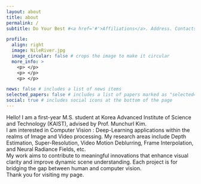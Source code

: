 ```yaml
---
layout: about
title: about
permalink: /
subtitle: Do Your Best #<a href='#'>Affiliations</a>. Address. Contacts. Moto. Etc.

profile:
  align: right
  image: NileRiver.jpg
  image_circular: false # crops the image to make it circular
  more_info: >
    <p> </p>
    <p> </p>
    <p> </p>

news: false # includes a list of news items
selected_papers: false # includes a list of papers marked as "selected={true}"
social: true # includes social icons at the bottom of the page
---
```


Hello!
I am a first-year M.S. student at Korea Advanced Institute of Science and Technology (KAIST), advised by Prof. Munchurl Kim.  
I am interested in Computer Vision : Deep-Learning applications within the realms of Image and Video processing. My research areas include Depth Estimation, Super-Resolution, Video Motion Deblurring, Frame Interpolation, and Neural Radiance Fields, etc.  
My work aims to contribute to meaningful innovations that enhance visual clarity and improve dynamic scene understanding. Each project is for bridging the gap between human and computer vision.  
Thank you for visiting my page.


<!-- Write your biography here. Tell the world about yourself. Link to your favorite [subreddit](http://reddit.com). You can put a picture in, too. The code is already in, just name your picture `prof_pic.jpg` and put it in the `img/` folder.

Put your address / P.O. box / other info right below your picture. You can also disable any of these elements by editing `profile` property of the YAML header of your `_pages/about.md`. Edit `_bibliography/papers.bib` and Jekyll will render your [publications page](/al-folio/publications/) automatically.

Link to your social media connections, too. This theme is set up to use [Font Awesome icons](https://fontawesome.com/) and [Academicons](https://jpswalsh.github.io/academicons/), like the ones below. Add your Facebook, Twitter, LinkedIn, Google Scholar, or just disable all of them. -->
